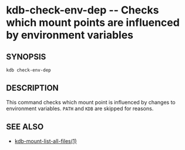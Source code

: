 # kdb-check-env-dep -- Checks which mount points are influenced by environment variables

## SYNOPSIS

`kdb check-env-dep`

## DESCRIPTION

This command checks which mount point is influenced by changes to environment variables. `PATH` and `KDB` are skipped for reasons.

## SEE ALSO

- [kdb-mount-list-all-files(1)](kdb-mount-list-all-files.md)
